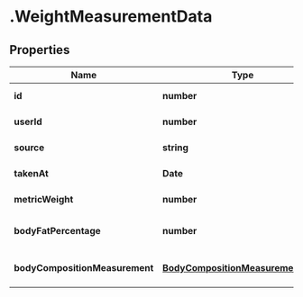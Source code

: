 # .WeightMeasurementData

## Properties

Name | Type | Description | Notes
------------ | ------------- | ------------- | -------------
**id** | **number** |  | [default to undefined]
**userId** | **number** |  | [default to undefined]
**source** | **string** |  | [default to undefined]
**takenAt** | **Date** |  | [default to undefined]
**metricWeight** | **number** |  | [default to undefined]
**bodyFatPercentage** | **number** |  | [optional] [default to undefined]
**bodyCompositionMeasurement** | [**BodyCompositionMeasurementData**](BodyCompositionMeasurementData.md) |  | [optional] [default to undefined]

